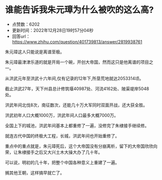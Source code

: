 # 谁能告诉我朱元璋为什么被吹的这么高?
- 点赞数：6202
- 更新时间：2022年12月28日19时57分04秒
- 回答url：https://www.zhihu.com/question/401739813/answer/2819938761
<body>
 <p data-pid="2fzUiRoW">朱元璋这人只能说是离谱至极。</p>
 <p data-pid="WOYOwxMz">朱元璋最津津乐道的就是开局一个碗，开创大帝国，然而这只是他离谱的项目之一。</p>
 <p data-pid="919fm0wN">从洪武元年至洪武十六年间,仅有记录的12年下,所垦荒地就达2053314顷。</p>
 <p data-pid="NqLbsJno">截止洪武27年，天下州县总计修筑堰40987处、河流4162处、陂渠堤岸5048处。</p>
 <p data-pid="IDbzgOlV">洪武年间北伐8次，南征数次，还能几十万大军同时双面开战，还大获全胜。</p>
 <p data-pid="VyUpdbyq">洪武初年人口大概1000万，洪武年间人口最多大概7000万。</p>
 <p data-pid="9ZGpvpSK">全国上下的城池，洪武年间基本上都重修了一遍，没修完了朱棣接手继续修。</p>
 <p data-pid="B71nge_C">就连古代中国的终极大工程，长城，洪武年间也开始重修了。</p>
 <p data-pid="bbvJp92o">重点中的重点就是，朱元璋死后，这个大帝国没有分崩离析，留下的大帝国欣欣向荣，让朱棣接手之后又大兴土木大操大办了几十年。</p>
 <p data-pid="IUaxDzli">可以说，明初的几十年，把整个中国各种意义上重建了一遍。</p>
 <p data-pid="5iCRPqTn">搁其他王朝，这样搞早就亡了。</p>
</body>
